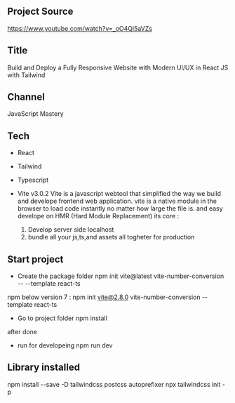 ## Project Source

https://www.youtube.com/watch?v=_oO4Qi5aVZs

## Title

Build and Deploy a Fully Responsive Website with Modern UI/UX in React JS with Tailwind

## Channel

JavaScript Mastery

## Tech

- React
- Tailwind
- Typescript

- Vite v3.0.2
  Vite is a javascript webtool that simplified the way we build and develope frontend web application. vite is a native module in the browser to load code instantly no matter how large the file is. and easy develope on HMR (Hard Module Replacement)
  its core :
  1. Develop server side localhost
  2. bundle all your js,ts,and assets all togheter for production

## Start project

- Create the package folder
  npm init vite@latest vite-number-conversion -- --template react-ts

npm below version 7 :
npm init vite@2.8.0 vite-number-conversion --template react-ts

- Go to project folder
  npm install

after done

- run for developeing
  npm run dev

## Library installed

npm install --save -D tailwindcss postcss autoprefixer
npx tailwindcss init -p
